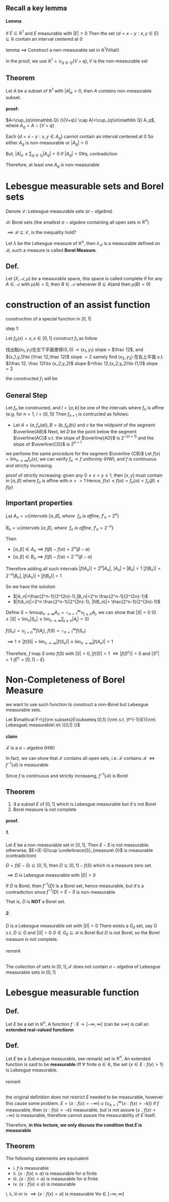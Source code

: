 ## Recall a key lemma
#### Lemma
if $E\subseteq \mathbb R^1$ and $E$ measurable with $|E|>0$
Then the set $\{d=x-y:x,y\in E\}\subseteq \mathbb R$ contain an interval centered at $0$

lemma $\implies$ Construct a nen-measurable set in $\mathbb R^1$(Vitali)

in the proof, we use $\mathbb R^1=\cup_{q\in\mathbb Q}\{V+q\},V$ is the non-measurable set

## Theorem
Let $A$ be a subset of $\mathbb R^1$ with $|A|_e>0$, then $A$ contains  non-measurable subset.

#### proof:
$A=\cup_{q\in\mathbb Q} (\{V+q\} \cap A)=\cup_{q\\in\mathbb Q} A_q$, where $A_q=A\cap \{V+q\}$

Each $\{d=x-y:x,y\in A_q\}$ cannot contain an interval centered at $0$
So either $A_q$ is non-measurable or $|A_q|=0$

But, $|A|_e\le \sum_{q\in \mathbb Q}|A_q|=0$ if $|A_q|=0\forall q$, contradiction

Therefore, at least one $A_q$ is non-measurable

# Lebesgue measurable sets and  Borel sets
Denote $\mathcal{L}:$ Lebesgue measurable sets ($\sigma-algebra$)

$\mathcal{B}$: Borel sets (the smallest $\sigma-algebra$ containing all open sets in $\mathbb R^n$)

$\implies \mathcal{B}\subseteq \mathcal L$, is the inequality hold?

Let $\lambda$ be the Lebesgue measure of $\mathbb R^n$, then $\lambda_\mathcal B$
 is a measurable defined on $\mathcal B$, such a measure is called **Borel Measure**.

## Def.
Let $(X,\mathcal A,\mu)$ be a measurable space, this space is called  complete if for any $A\in \mathcal A$ with $\mu(A)=0$, then $B\in \mathcal A$ whenever $B\subseteq A$(and then $\mu(B)=0$)

# construction of an assist function
construction of a special function in $[0,1]$

step 1:

Let $f_0(x)=x, x\in[0,1]$ construct $f_1$ as follow

找出點$(x_1,y_1)$在左下平面使得$(0,0)\to (x_1,y_1)$ slope = $\frac 12$, and $(x_1,y_1)\to (\frac 12,\frac 12)$ slope $=2$
samely find $(x_2,y_2)$ 在右上平面 s.t. $(\frac 12, \frac 12)\to (x_2,y_2)$ slope $=\frac 12,(x_2,y_2)\to (1,1)$ slope $=2$

the constructed $f_1$ will be 

## General Step

Let $f_n$ be constructed, and $I=[a,b]$ be one of the intervals where $f_n$ is affine (e.g. for $n=1$, $I=[0,1]$)
Then $f_{n+1}$ is contructed as follows:
- Let $A=(a,f_n(a)),B=(b,f_b(b))$ and $c$ be the midpoint of the segment $\overline{AB}$
Next, let $D$ be the point below the segment $\overline{AC}$ s.t. the slope of $\overline{AD}$ is $2^{-(n+1)}$ and the slope of $\overline{CD}$ is $2^{n+1}$

we perfome the same procedure for the segment $\overline {CB}$
Let $f(x)=\lim_{n\to\infty} f_n(x)$, we can verify $f_n\to f$ uniformly (HW), and $f$ is continuous and strictly increasing.

proof of strictly increasing:
given any $0\le x<y\le 1$, then $[x,y]$ must contain in $[\alpha,\beta]$ where $f_n$ is affine with $n>>1$
Hence, $f(x)\le f(\alpha)=f_n(\alpha)<f_n(\beta)\le f(y)$

## Important properties
Let $A_n=\cup\{intervals\ [\alpha,\beta],\ where\ \ f_n\ is\ affine,\ f'_n=2^n\}$

$B_n=\cup\{intervals\ [\alpha,\beta],\ where\ \ f_n\ is\ affine,\ f'_n=2^{-n}\}$

Then
- $[\alpha,\beta]\in A_n\implies f(\beta)-f(\alpha)=2^n(\beta-\alpha)$
- $[\alpha,\beta]\in B_n\implies f(\beta)-f(\alpha)=2^{-n}(\beta-\alpha)$

Therefore adding all such intervals
$|f(A_n)|=2^n|A_n|$, $|A_n|+|B_n|=1$
$|f(B_n)|=2^{-n}|B_n|,|f(A_n)|+|f(B_n)|=1$

So we have the solution
- $|A_n|=\frac{2^n-1}{2^{2n}-1},|B_n|=2^n \frac{2^n-1}{2^{2n}-1}$
- $|f(A_n)|=2^n \frac{2^n-1}{2^{2n}-1}, |f(B_n)|= \frac{2^n-1}{2^{2n}-1}$

Define $S=\limsup_{n\to\infty} A_n=\cap_{n=1}^\infty \cup_{j\ge n} A_j$, we can show that $|S|=0$ ($0\le |S| = \lim_n |S_n|\le \lim_{n\to \infty} \sum_{j\ge n}|A_j|=0$)

$f(S_n)=\cup_{j=n}^\infty f(A_j)$, $f(S)=\cap_{n=1}^\infty f(S_n)$

$\implies 1 \ge |f(S)| = \lim_{n\to\infty} |f(S_n)|\ge \lim_{n\to\infty} |f(A_n)|=1$

Therefore, $f$ map $S$ onto $f(S)$ with $|S|=0,|f(S)|=1$
$\iff |f(S^c)|=0$ and $|S^c|=1$ ($E^c=[0,1]-E$)

# Non-Completeness of Borel Measure

we want to use such function to construct a non-Borel but Lebesgue measurable sets.

Let $\mathcal F=\{{\rm subsets}E\subseteq [0,1] {\rm\ s.t. }f^{-1}(E){\rm\ Lebesgue\ measurable\ in\ }[0,1] \}$

#### claim
$\mathcal F$ is a $\sigma-algebra$
(HW)

In fact, we can show that $\mathcal F$ contains all open sets, i.e. $\mathcal F$ contains $\mathcal B$
$\iff f^{-1}(\mathcal B)$ is measurable

Since $f$ is continuous and strictly increasing, $f^{-1}(\mathcal B)$ is Borel

## Theorem
1. $\exists$ a subset $E$ of $[0,1]$ which is Lebesgue measurable but it's not Borel
2. Borel measure is not complete

#### proof.

##### 1. 

Let $E$ be a non-measurable set in $[0,1]$, Then $E-S$ is not measurable. otherwise, $E=(E-S)\cup \underbrace{S}_{measure\ 0}$ is measurable (contradiction)

$D=f(E-S)\subseteq [0,1]$, then
$D\subseteq [0,1]-f(S)$ which is a measure zero set.

$\implies D$ is Lebesgue measurable with $|D|=0$

If $D$ is Borel, then $f^{-1}(D)$ is a Borel set, hence measurable, but it's a contradiction since $f^{-1}(D)=E-S$ is non-measurable

That is, $D$ is **NOT** a Borel set.

##### 2.
$D$ is a Lebesgue measurable set with $|D|=0$
There exists a $G_\delta$ set, say $G$ s.t. $D\subseteq G$ and $|G|=0$
$G\in G_\delta \subseteq \mathcal B$ is Borel
But $D$ is not Borel, so the Borel measure is not complete.


###### remark
The collection of sets in $[0,1],\mathcal F$ does not contain $\sigma-algebra$ of Lebesgue measurable sets in $[0,1]$

# Lebesgue measurable function
## Def.
Let $E$ be a set in $\mathbb R^n$, A function $f:E\to[-\infty,\infty]$ (can be $\pm \infty$) is call an **extended real-valued functionn**

## Def.
Let $E$ be a (Lebesgue measurable, see remark) set in $\mathbb R^n$, An extended function is said to be **measurable** iff $\forall$ finite $a\in\mathbb R$, the set $\{x\in E:f(x)>1\}$ is Lebesgue measurable.

###### remark
the original definition does not restrict $E$ needed to be measurable, however this cause some problem.
$E=\{x:f(x)=-\infty\}\cup(\cup_{k=1}^\infty \{x:f(x)>-k\})$
if $f$ measurable, then $\{x:f(x)>-k\}$ measurable, but is not assure $\{x:f(x)=-\infty\}$ is measurable, therefore cannot assure the measurability of $E$ itself.

Therefore, **in this lecture, we only discuss the condition that $E$ is measurable**

## Theorem
The following statements are equivalent

- i. $f$ is measurable
- ii.  $\{x:f(x)\ge a\}$ is measurable for $a$ finite
- iii. $\{x:f(x)<a\}$ is measurable for $a$ finite
- iv. $\{x:f(x)\le a\}$ is measurable

i, ii, iii or iv $\implies \{x:f(x)=a\}$ is measurable $\forall a\in[-\infty,\infty]$

